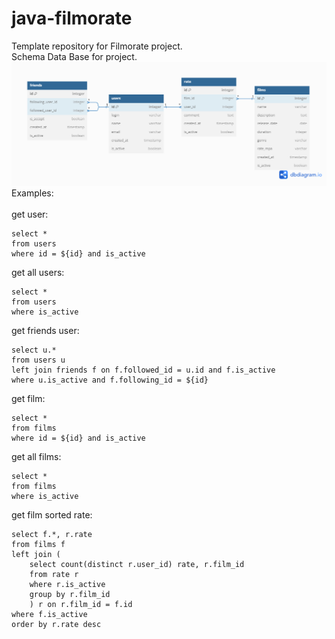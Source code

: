 # java-filmorate
Template repository for Filmorate project.<br/>
Schema Data Base for project.<br/>
![alt text](Schema.png)
Examples:<br/><br/>
get user:<br/>

    select *
    from users
    where id = ${id} and is_active

get all users:<br/>

    select *
    from users
    where is_active

get friends user:<br/>

    select u.*
    from users u
    left join friends f on f.followed_id = u.id and f.is_active
    where u.is_active and f.following_id = ${id}

get film:<br/>

    select *
    from films
    where id = ${id} and is_active

get all films:<br/>

    select *
    from films
    where is_active

get film sorted rate:<br/>

    select f.*, r.rate
    from films f
    left join (
        select count(distinct r.user_id) rate, r.film_id
        from rate r        
        where r.is_active
        group by r.film_id
        ) r on r.film_id = f.id
    where f.is_active
    order by r.rate desc